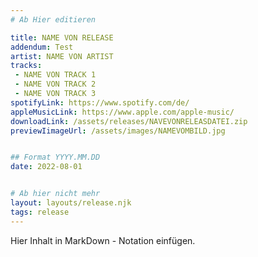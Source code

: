 ```yaml
---
# Ab Hier editieren

title: NAME VON RELEASE
addendum: Test
artist: NAME VON ARTIST
tracks:
 - NAME VON TRACK 1
 - NAME VON TRACK 2
 - NAME VON TRACK 3
spotifyLink: https://www.spotify.com/de/
appleMusicLink: https://www.apple.com/apple-music/
downloadLink: /assets/releases/NAVEVONRELEASDATEI.zip
previewIimageUrl: /assets/images/NAMEVOMBILD.jpg


## Format YYYY.MM.DD
date: 2022-08-01


# Ab hier nicht mehr
layout: layouts/release.njk
tags: release
---
```


Hier Inhalt in MarkDown - Notation einfügen.